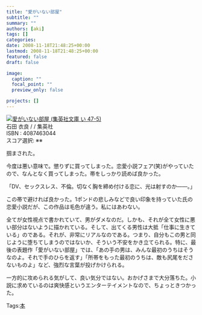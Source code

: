 ```yaml
---
title: "愛がいない部屋"
subtitle: ""
summary: ""
authors: [aki]
tags: []
categories: 
date: 2008-11-18T21:48:25+00:00
lastmod: 2008-11-18T21:48:25+00:00
featured: false
draft: false

image:
  caption: ""
  focal_point: ""
  preview_only: false

projects: []
---
```

![](http://ecx.images-amazon.com/images/I/41Tyfb9Ys6L._SL160_.jpg)[愛がいない部屋 (集英社文庫 い 47-5)](http://item.excite.co.jp/detail/ASIN_4087463044)  
石田 衣良 / / 集英社  
ISBN : 4087463044  
スコア選択: ※※  
  
掴まされた。  
  
今度は悪い意味で。懲りずに買ってしまった。恋愛小説フェア(笑)がやっていたので、なんとなく買ってしまった。帯をしっかり読めば良かった。  
  
「DV、セックスレス、不倫。切なく胸を締め付ける恋に、光は射すのか――。」  
  
この帯で避ければ良かった。1ポンドの悲しみなどで良い印象を持っていた氏の恋愛小説だが、この作品は毛色が違う。私にはあわない。  
  
全てが女性視点で書かれていて、男がダメなのだ。しかも、それが全て女性に悪い部分はないように描かれている。そして、出てくる男性は大抵「仕事に生きている」のである。それが、非常にリアルなのである。つまり、自分もこの男と同じように堕ちてしまうのではないか、そういう不安をかき立てられる。特に、最後の表題作「愛がいない部屋」では、「あの手の男は、みんな最初のうちはそうなのよ。それで手のひらを返す」「所帯をもった最初のうちは、敵も尻尾をださないものよ」など、強烈な言葉が投げかけられる。  
  
一方的に攻められる気がして、良い気分ではない。おかげさまで大分落ちた。小説に求めているのは爽快感というエンターテイメントなので、ちょっときつかった。

Tags:[本](http://mrk0369.exblog.jp/tags/%E6%9C%AC/) 


